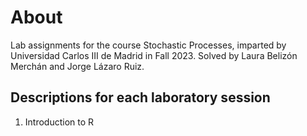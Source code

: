 # About
Lab assignments for the course Stochastic Processes, imparted by Universidad Carlos III de Madrid in Fall 2023.
Solved by Laura Belizón Merchán and Jorge Lázaro Ruiz.

## Descriptions for each laboratory session
1. Introduction to R
